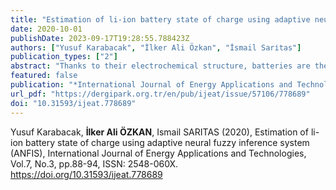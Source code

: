 ```yaml
---
title: "Estimation of li-ion battery state of charge using adaptive neural fuzzy inference system (ANFIS)"
date: 2020-10-01
publishDate: 2023-09-17T19:28:55.788423Z
authors: ["Yusuf Karabacak", "İlker Ali Özkan", "İsmail Sari̇tas"]
publication_types: ["2"]
abstract: "Thanks to their electrochemical structure, batteries are the elements that can store electrical energy and spend on a load when the electrical energy they store is needed. Today, with the widespread use of electrically powered mobile devices, rechargeable batteries have become widespread and battery technologies have developed. With the idea that the latest technology systems and electric vehicles will become widespread in the future, the studies on batteries are increasing day by day. In this study, charge state estimation of Li-ion battery cell used to provide power in many applications was realized by using adaptive neural fuzzy inference system (ANFIS). A Li-ion battery was discharged using variable electrical loads with a battery discharge circuit modeled on MATLAB Simulink and current, voltage, temperature and current power parameters of the battery were selected as input variables. Battery parameters and charge status data obtained from discharge tests using different electrical loads on MATLAB Simulink were used as training and test parameters of neural network. Using the MATLAB ANFIS toolbox, the system was trained with 80% of the battery parameters obtained in the battery discharge experiments and with 20% as testing data, the success performance was interpreted by applying the adaptive neural fuzzy inference system."
featured: false
publication: "*International Journal of Energy Applications and Technologies*"
url_pdf: "https://dergipark.org.tr/en/pub/ijeat/issue/57106/778689"
doi: "10.31593/ijeat.778689"
---
```

Yusuf Karabacak, **İlker Ali ÖZKAN**, Ismail SARITAS (2020), Estimation of li-ion battery state of charge using adaptive neural fuzzy inference system (ANFIS), International Journal of Energy Applications and Technologies, Vol.7, No.3, pp.88-94, ISSN: 2548-060X. https://doi.org/10.31593/ijeat.778689
